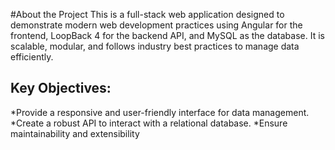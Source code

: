 #About the Project
This is a full-stack web application designed to demonstrate modern web development practices using Angular for the frontend, LoopBack 4 for the backend API, and MySQL as the database. It is scalable, modular, and follows industry best practices to manage data efficiently.
## Key Objectives:
*Provide a responsive and user-friendly interface for data management.
*Create a robust API to interact with a relational database.
*Ensure maintainability and extensibility
